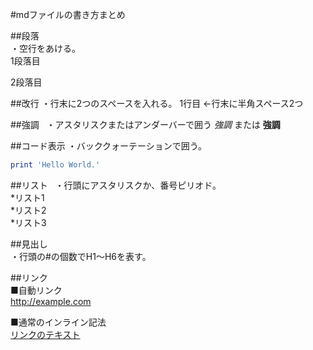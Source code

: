 #mdファイルの書き方まとめ

##段落  
・空行をあける。  
1段落目  

2段落目  

##改行
・行末に2つのスペースを入れる。
1行目 ←行末に半角スペース2つ  

##強調  
・アスタリスクまたはアンダーバーで囲う
*強調* または __強調__  

##コード表示
・バッククォーテーションで囲う。  

```ruby:hoge.rb
print 'Hello World.'
```

##リスト  
・行頭にアスタリスクか、番号ピリオド。  
*リスト1  
*リスト2  
*リスト3  

##見出し  
・行頭の#の個数でH1～H6を表す。  

##リンク  
■自動リンク  
<http://example.com>  

■通常のインライン記法  
[リンクのテキスト](リンクのアドレス "リンクのタイトル")
